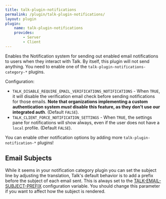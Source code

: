 ```yaml
---
title: talk-plugin-notifications
permalink: /plugin/talk-plugin-notifications/
layout: plugin
plugin:
    name: talk-plugin-notifications
    provides:
        - Server
        - Client
---
```


Enables the Notification system for sending out enabled email notifications to
users when they interact with Talk. By itself, this plugin will not send
anything. You need to enable one of the `talk-plugin-notifications-category-*` plugins.

Configuration:

- `TALK_DISABLE_REQUIRE_EMAIL_VERIFICATIONS_NOTIFICATIONS` - When `TRUE`, it will disable the verification email check before sending notifications for those emails. **Note that organizations implementing a custom authentication system _must_ disable this feature, as they don't use our integrated auth**. (Default `FALSE`).
- `TALK_CLIENT_FORCE_NOTIFICATION_SETTINGS` - When `TRUE`, the settings pane for notifications will show always, even if the user does not have a `local` profile. (Default `FALSE`).

You can enable other notification options by adding more
`talk-plugin-notification-*` plugins!

## Email Subjects

While it seems in your notification category plugin you can set the subject
line by adjusting the translation, Talk's default behavior is to add a prefix
before the subject of each email sent. This is always set to the
[TALK-EMAIL-SUBJECT-PREFIX](/talk/advanced-configuration/#TALK-EMAIL-SUBJECT-PREFIX)
configuration variable. You should change this parameter if you want to affect
how the subject is rendered.